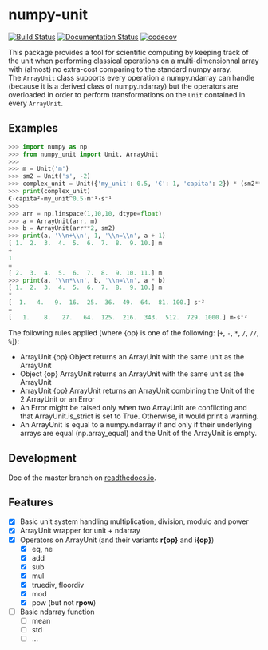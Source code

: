 # numpy-unit

[![Build Status](https://travis-ci.org/politinsa/numpy-unit.svg?branch=master)](https://travis-ci.org/politinsa/numpy-unit)
[![Documentation Status](https://readthedocs.org/projects/numpy-unit/badge/?version=latest)](https://numpy-unit.readthedocs.io/en/latest/?badge=latest)
[![codecov](https://codecov.io/gh/politinsa/numpy-unit/branch/master/graph/badge.svg)](https://codecov.io/gh/politinsa/numpy-unit)  


This package provides a tool for scientific computing by keeping track of the unit when performing classical operations on a multi-dimensionnal array with (almost) no extra-cost comparing to the standard numpy array.  
The `ArrayUnit` class supports every operation a numpy.ndarray can handle (because it is a derived class of numpy.ndarray) but the operators are overloaded in order to perform transformations on the `Unit` contained in every `ArrayUnit`.


## Examples

```python
>>> import numpy as np
>>> from numpy_unit import Unit, ArrayUnit
>>> 
>>> m = Unit('m')
>>> sm2 = Unit('s', -2)
>>> complex_unit = Unit({'my_unit': 0.5, '€': 1, 'capita': 2}) * (sm2**0.5) / m
>>> print(complex_unit)
€·capita²·my_unit^0.5·m⁻¹·s⁻¹
>>>
>>> arr = np.linspace(1,10,10, dtype=float)
>>> a = ArrayUnit(arr, m)
>>> b = ArrayUnit(arr**2, sm2)
>>> print(a, '\\n+\\n', 1, '\\n=\\n', a + 1)
[ 1.  2.  3.  4.  5.  6.  7.  8.  9. 10.] m
+
1 
=
[ 2.  3.  4.  5.  6.  7.  8.  9. 10. 11.] m
>>> print(a, '\\n*\\n', b, '\\n=\\n', a * b)
[ 1.  2.  3.  4.  5.  6.  7.  8.  9. 10.] m
*
[  1.   4.   9.  16.  25.  36.  49.  64.  81. 100.] s⁻²
=
[   1.    8.   27.   64.  125.  216.  343.  512.  729. 1000.] m·s⁻²
```

The following rules applied (where {op} is one of the following: [``+``, ``-``, ``*``, ``/``, ``//``, ``%``]):  

* ArrayUnit {op} Object returns an ArrayUnit with the same unit as the ArrayUnit
* Object {op} ArrayUnit returns an ArrayUnit with the same unit as the ArrayUnit
* ArrayUnit {op} ArrayUnit returns an ArrayUnit combining the Unit of the 2 ArrayUnit or an Error
* An Error might be raised only when two ArrayUnit are conflicting and that ArrayUnit.is_strict is set to True. Otherwise, it would print a warning.
* An ArrayUnit is equal to a numpy.ndarray if and only if their underlying arrays are equal (np.array_equal) and the Unit of the ArrayUnit is empty.

## Development
Doc of the master branch on [readthedocs.io](https://numpy-unit.readthedocs.io/en/latest/).

## Features
- [x] Basic unit system handling multiplication, division, modulo and power
- [x] ArrayUnit wrapper for unit + ndarray
- [x] Operators on ArrayUnit (and their variants __r{op}__ and __i{op}__)
     - [x] eq, ne
     - [x] add
     - [x] sub
     - [x] mul
     - [x] truediv, floordiv
     - [x] mod
     - [x] pow (but not __rpow__)
- [ ] Basic ndarray function
     - [ ] mean
     - [ ] std
     - [ ] ...
